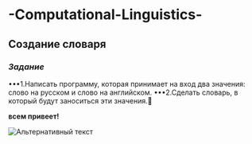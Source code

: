 # -Computational-Linguistics-
## Создание словаря


### *Задание*
•••1.Написать программу, которая принимает на вход два значения: слово на русском и слово на английском. 
•••2.Сделать словарь, в который будут заноситься эти значения.

**всем привеет!**



![Альтернативный текст](https://i.pinimg.com/736x/c9/d6/bd/c9d6bdec9f55eb5e649138ce446aeacc.jpg)
